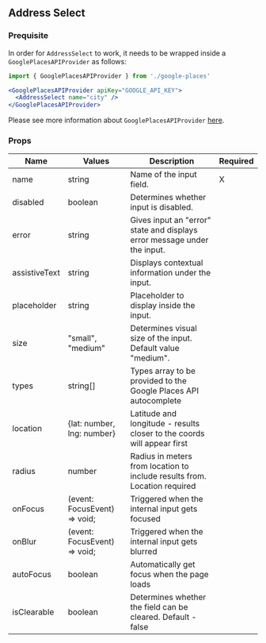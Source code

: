## Address Select

### Prequisite

In order for `AddressSelect` to work, it needs to be wrapped inside a
`GooglePlacesAPIProvider` as follows:

<!-- prettier-ignore -->
```jsx
import { GooglePlacesAPIProvider } from './google-places'

<GooglePlacesAPIProvider apiKey="GOOGLE_API_KEY">
  <AddressSelect name="city" />
</GooglePlacesAPIProvider>
```

Please see more information about `GooglePlacesAPIProvider` [here](/?path=/story/general-hooks--google-places-api-provider).

### Props

| Name          |  Values                      |  Description                                                              | Required |
| ------------- | ---------------------------- | ------------------------------------------------------------------------- | -------- |
| name          | string                       | Name of the input field.                                                  | X        |
| disabled      | boolean                      | Determines whether input is disabled.                                     |          |
| error         | string                       | Gives input an "error" state and displays error message under the input.  |          |
| assistiveText | string                       | Displays contextual information under the input.                          |          |
| placeholder   | string                       | Placeholder to display inside the input.                                  |          |
| size          | "small", "medium"            | Determines visual size of the input. Default value "medium".              |          |
| types         | string[]                     | Types array to be provided to the Google Places API autocomplete          |          |
| location      | {lat: number, lng: number}   | Latitude and longitude - results closer to the coords will appear first   |          |
| radius        | number                       | Radius in meters from location to include results from. Location required |          |
| onFocus       | (event: FocusEvent) => void; | Triggered when the internal input gets focused                            |          |
| onBlur        | (event: FocusEvent) => void; | Triggered when the internal input gets blurred                            |          |
| autoFocus     | boolean                      | Automatically get focus when the page loads                               |          |
| isClearable   | boolean                      | Determines whether the field can be cleared. Default - false              |          |
